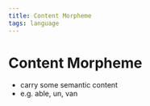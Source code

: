 ```yaml
---
title: Content Morpheme
tags: language
---
```


# Content Morpheme
- carry some semantic content
- e.g. able, un, van












